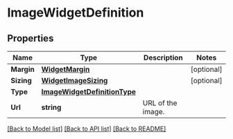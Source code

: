 # ImageWidgetDefinition

## Properties

Name | Type | Description | Notes
------------ | ------------- | ------------- | -------------
**Margin** | [**WidgetMargin**](WidgetMargin.md) |  | [optional] 
**Sizing** | [**WidgetImageSizing**](WidgetImageSizing.md) |  | [optional] 
**Type** | [**ImageWidgetDefinitionType**](ImageWidgetDefinitionType.md) |  | 
**Url** | **string** | URL of the image. | 

[[Back to Model list]](../README.md#documentation-for-models) [[Back to API list]](../README.md#documentation-for-api-endpoints) [[Back to README]](../README.md)


